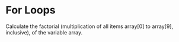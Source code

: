 # For Loops

Calculate the factorial (multiplication of all items array[0] to array[9], inclusive), of the variable array.